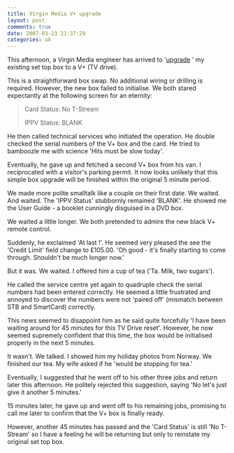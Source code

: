 ```yaml
---
title: Virgin Media V+ upgrade
layout: post
comments: true
date: 2007-03-23 21:37:29
categories: uk
---
```

This afternoon, a Virgin Media engineer has arrived to
'[upgrade](http://www.nbrightside.com/blog/2007/03/09/free-upgrades-from-virgin-media/)
' my existing set top box to a V+ (TV drive).

This is a straightforward box swap. No additional wiring or drilling is
required. However, the new box failed to initialise. We both stared
expectantly at the following screen for an eternity:

> Card Status: No T-Stream
>
> IPPV Status: BLANK

He then called technical services who initiated the operation. He double
checked the serial numbers of the V+ box and the card. He tried to
bamboozle me with science 'Hits must be slow today'.

Eventually, he gave up and fetched a second V+ box from his van. I
reciprocated with a visitor's parking permit. It now looks unlikely that
this simple box upgrade will be finished within the original 5 minute
period.

We made more polite smalltalk like a couple on their first date. We
waited. And waited. The 'IPPV Status' stubbornly remained 'BLANK'. He
showed me the User Guide - a booklet cunningly disguised in a DVD box.

We waited a little longer. We both pretended to admire the new black V+
remote control.

Suddenly, he exclaimed 'At last !'. He seemed very pleased the see the
'Credit Limit' field change to &pound;105.00. 'Oh good - it's finally starting
to come through. Shouldn't be much longer now.'

But it was. We waited. I offered him a cup of tea ('Ta. Milk, two
sugars').

He called the service centre yet again to quadruple check the serial
numbers had been entered correctly. He seemed a little frustrated and
annoyed to discover the numbers were not 'paired off' (mismatch between
STB and SmartCard) correctly.

This news seemed to disappoint him as he said quite forcefully 'I have
been waiting around for 45 minutes for this TV Drive reset'. However, he
now seemed supremely confident that this time, the box would be
initialised properly in the next 5 minutes.

It wasn't. We talked. I showed him my holiday photos from Norway. We
finished our tea. My wife asked if he 'would be stopping for tea.'

Eventually, I suggested that he went off to his other three jobs and
return later this afternoon. He politely rejected this suggestion,
saying 'No let's just give it another 5 minutes.'

15 minutes later, he gave up and went off to his remaining jobs,
promising to call me later to confirm that the V+ box is finally ready.

However, another 45 minutes has passed and the 'Card Status' is still
'No T-Stream' so I have a feeling he will be returning but only to
reinstate my original set top box.
